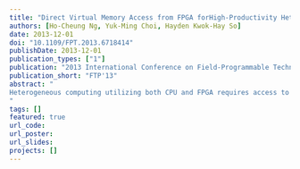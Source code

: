 ```yaml
---
title: "Direct Virtual Memory Access from FPGA forHigh-Productivity Heterogeneous Computing"
authors: [Ho-Cheung Ng, Yuk-Ming Choi, Hayden Kwok-Hay So]
date: 2013-12-01
doi: "10.1109/FPT.2013.6718414"
publishDate: 2013-12-01
publication_types: ["1"]
publication: "2013 International Conference on Field-Programmable Technology (FPT)"
publication_short: "FTP'13"
abstract: "
Heterogeneous computing utilizing both CPU and FPGA requires access to data in the main memory from both devices. While a typical system relies on software executing on the CPU to orchestrate all data movements between the FPGA and the main memory, our demo presents a complementary FPGA-centric approach that allows gateware to directly access the virtual memory space as part of the executing process without involving the CPU. A caching address translation buffer was implemented alongside the user FPGA gateware to provide runtime mapping between virtual and physical memory addresses. The system was implemented on a commercial off-the-shelf FPGA add-on card to demonstrate the viability of such approach in low-cost systems. Experiment demonstrated reasonable performance improvement when compared to a typical software-centric implementation; while the number of context switches between FPGA and CPU in both kernel and user mode was significantly reduced, freeing the CPU for other concurrent user tasks.
"
tags: []
featured: true
url_code: 
url_poster: 
url_slides: 
projects: []
---
```

